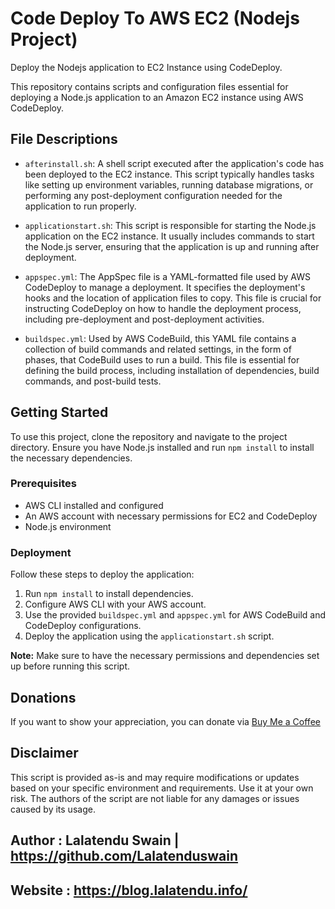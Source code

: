 # Code Deploy To AWS EC2 (Nodejs Project)

Deploy the Nodejs application to EC2 Instance using CodeDeploy.

This repository contains scripts and configuration files essential for deploying a Node.js application to an Amazon EC2 instance using AWS CodeDeploy.

## File Descriptions

- `afterinstall.sh`: A shell script executed after the application's code has been deployed to the EC2 instance. This script typically handles tasks like setting up environment variables, running database migrations, or performing any post-deployment configuration needed for the application to run properly.

- `applicationstart.sh`: This script is responsible for starting the Node.js application on the EC2 instance. It usually includes commands to start the Node.js server, ensuring that the application is up and running after deployment.

- `appspec.yml`: The AppSpec file is a YAML-formatted file used by AWS CodeDeploy to manage a deployment. It specifies the deployment's hooks and the location of application files to copy. This file is crucial for instructing CodeDeploy on how to handle the deployment process, including pre-deployment and post-deployment activities.

- `buildspec.yml`: Used by AWS CodeBuild, this YAML file contains a collection of build commands and related settings, in the form of phases, that CodeBuild uses to run a build. This file is essential for defining the build process, including installation of dependencies, build commands, and post-build tests.

## Getting Started

To use this project, clone the repository and navigate to the project directory. Ensure you have Node.js installed and run `npm install` to install the necessary dependencies.

### Prerequisites

- AWS CLI installed and configured
- An AWS account with necessary permissions for EC2 and CodeDeploy
- Node.js environment

### Deployment

Follow these steps to deploy the application:

1. Run `npm install` to install dependencies.
2. Configure AWS CLI with your AWS account.
3. Use the provided `buildspec.yml` and `appspec.yml` for AWS CodeBuild and CodeDeploy configurations.
4. Deploy the application using the `applicationstart.sh` script.

**Note:** Make sure to have the necessary permissions and dependencies set up before running this script.

## Donations

If you want to show your appreciation, you can donate via [Buy Me a Coffee](https://www.buymeacoffee.com/lalatendu.swain)

## Disclaimer

This script is provided as-is and may require modifications or updates based on your specific environment and requirements. Use it at your own risk. The authors of the script are not liable for any damages or issues caused by its usage.

## Author : Lalatendu Swain | https://github.com/Lalatenduswain
## Website : https://blog.lalatendu.info/
